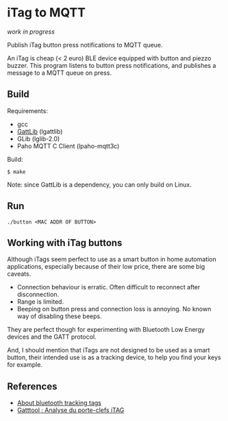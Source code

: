 # iTag to MQTT

*work in progress*

Publish iTag button press notifications to MQTT queue.

An iTag is cheap (< 2 euro) BLE device equipped with button and piezzo buzzer. This program listens to button
press notifications, and publishes a message to a MQTT queue on press.

## Build

Requirements:

- gcc
- [GattLib](https://github.com/labapart/gattlib) (lgattlib)
- GLib (lglib-2.0)
- Paho MQTT C Client (lpaho-mqtt3c)

Build:

```
$ make
```

Note: since GattLib is a dependency, you can only build on Linux.

## Run

```
./button <MAC ADDR OF BUTTON>
```

## Working with iTag buttons

Although iTags seem perfect to use as a smart button in home automation applications, especially because of their low price, there are some big caveats.

- Connection behaviour is erratic. Often difficult to reconnect after disconnection.
- Range is limited.
- Beeping on button press and connection loss is annoying. No known way of disabling these beeps.

They are perfect though for experimenting with Bluetooth Low Energy devices and the GATT protocol.

And, I should mention that iTags are not designed to be used as a smart button, their intended use is as a tracking device, to help you find your keys for example.
 
## References

- [About bluetooth tracking tags](https://github.com/sputnikdev/eclipse-smarthome-bluetooth-binding/blob/master/tags.md)
- [Gatttool : Analyse du porte-clefs iTAG](https://www.fanjoe.be/?p=2861)
